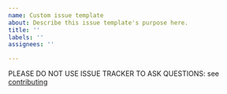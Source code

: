 ```yaml
---
name: Custom issue template
about: Describe this issue template's purpose here.
title: ''
labels: ''
assignees: ''

---
```


PLEASE DO NOT USE ISSUE TRACKER TO ASK QUESTIONS: see [contributing](https://github.com/pydoit/doit/blob/master/CONTRIBUTING.md)
